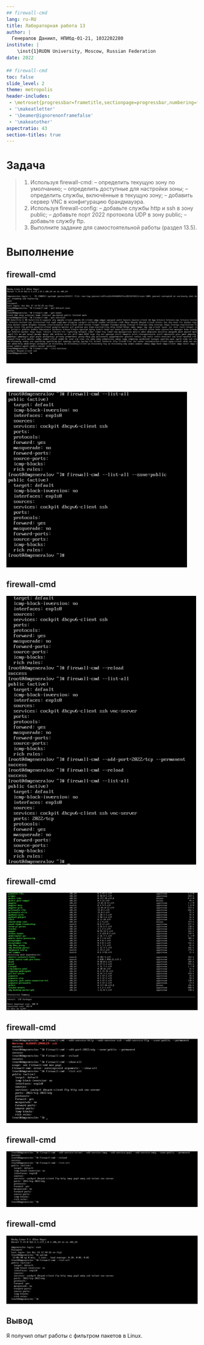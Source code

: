 ```yaml
---
## firewall-cmd
lang: ru-RU
title: Лабораторная работа 13
author: |
  Генералов Даниил, НПИбд-01-21, 1032202280
institute: |
	\inst{1}RUDN University, Moscow, Russian Federation
date: 2022

## firewall-cmd
toc: false
slide_level: 2
theme: metropolis
header-includes: 
 - \metroset{progressbar=frametitle,sectionpage=progressbar,numbering=fraction}
 - '\makeatletter'
 - '\beamer@ignorenonframefalse'
 - '\makeatother'
aspectratio: 43
section-titles: true
---
```


# Задача

> 1. Используя firewall-cmd:
> – определить текущую зону по умолчанию;
> – определить доступные для настройки зоны;
> – определить службы, включённые в текущую зону;
> – добавить сервер VNC в конфигурацию брандмауэра.
> 2. Используя firewall-config:
> – добавьте службы http и ssh в зону public;
> – добавьте порт 2022 протокола UDP в зону public;
> – добавьте службу ftp.
> 3. Выполните задание для самостоятельной работы (раздел 13.5).



# Выполнение 

## firewall-cmd

![firewall-cmd](./Screenshot_1.png)

## firewall-cmd

![firewall-cmd](./Screenshot_2.png)

## firewall-cmd

![firewall-cmd](./Screenshot_3.png)

## firewall-cmd

![firewall-cmd](./Screenshot_4.png)

## firewall-cmd

![firewall-cmd](./Screenshot_5.png)

## firewall-cmd

![firewall-cmd](./Screenshot_6.png)

## firewall-cmd

![firewall-cmd](./Screenshot_7.png)




## Вывод

Я получил опыт работы с фильтром пакетов в Linux.
